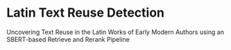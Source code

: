# Latin Text Reuse Detection
Uncovering Text Reuse in the Latin Works of Early Modern Authors using an SBERT-based Retrieve and Rerank Pipeline


